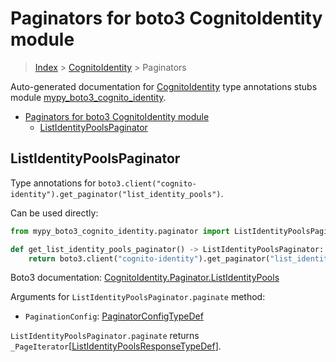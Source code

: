 # Paginators for boto3 CognitoIdentity module

> [Index](..) > [CognitoIdentity](.) > Paginators

Auto-generated documentation for
[CognitoIdentity](https://boto3.amazonaws.com/v1/documentation/api/latest/reference/services/cognito-identity.html#CognitoIdentity)
type annotations stubs module
[mypy_boto3_cognito_identity](https://pypi.org/project/mypy-boto3-cognito-identity/).

- [Paginators for boto3 CognitoIdentity module](#paginators-for-boto3-cognitoidentity-module)
  - [ListIdentityPoolsPaginator](#listidentitypoolspaginator)

## ListIdentityPoolsPaginator

Type annotations for
`boto3.client("cognito-identity").get_paginator("list_identity_pools")`.

Can be used directly:

```python
from mypy_boto3_cognito_identity.paginator import ListIdentityPoolsPaginator

def get_list_identity_pools_paginator() -> ListIdentityPoolsPaginator:
    return boto3.client("cognito-identity").get_paginator("list_identity_pools")
```

Boto3 documentation:
[CognitoIdentity.Paginator.ListIdentityPools](https://boto3.amazonaws.com/v1/documentation/api/latest/reference/services/cognito-identity.html#CognitoIdentity.Paginator.ListIdentityPools)

Arguments for `ListIdentityPoolsPaginator.paginate` method:

- `PaginationConfig`:
  [PaginatorConfigTypeDef](./type_defs.md#paginatorconfigtypedef)

`ListIdentityPoolsPaginator.paginate` returns
`_PageIterator`\[[ListIdentityPoolsResponseTypeDef](./type_defs.md#listidentitypoolsresponsetypedef)\].
